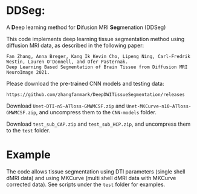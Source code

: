 # DDSeg: 

A **D**eep learning method for **D**ifusion MRI **Seg**menation (DDSeg)


This code implements deep learning tissue segmentation method using diffusion MRI data, as described in the following paper:

    Fan Zhang, Anna Breger, Kang Ik Kevin Cho, Lipeng Ning, Carl-Fredrik Westin, Lauren O'Donnell, and Ofer Pasternak.
    Deep Learning Based Segmentation of Brain Tissue from Diffusion MRI
    NeuroImage 2021.

Please download the pre-trained CNN models and testing data: 

    https://github.com/zhangfanmark/DeepDWITissueSegmentation/releases

Download `Unet-DTI-n5-ATloss-GMWMCSF.zip` and `Unet-MKCurve-n10-ATloss-GMWMCSF.zip`, and uncompress them to the `CNN-models` folder.

Download `test_sub_CAP.zip` and `test_sub_HCP.zip`, and uncompress them to the `test` folder.

# Example
The code allows tissue segmentation using DTI parameters (single shell dMRI data) and using MKCurve (multi shell dMRI data with MKCurve corrected data). See scripts under the `test` folder for examples.
